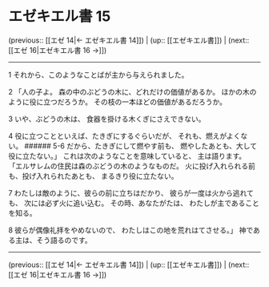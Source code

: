 # エゼキエル書 15

(previous:: [[エゼ 14|← エゼキエル書 14]]) | (up:: [[エゼキエル書]]) | (next:: [[エゼ 16|エゼキエル書 16 →]])

***


1 それから、このようなことばが主から与えられました。 

2 「人の子よ。 森の中のぶどうの木に、どれだけの価値があるか。 ほかの木のように役に立つだろうか。 その枝の一本ほどの価値があるだろうか。 

3 いや、ぶどうの木は、 食器を掛ける木くぎにさえできない。 

4 役に立つことといえば、たきぎにするぐらいだが、 それも、燃えがよくない。 ###### 5-6 だから、たきぎにして燃やす前も、 燃やしたあとも、大して役に立たない。」 これは次のようなことを意味していると、 主は語ります。 「エルサレムの住民は森のぶどうの木のようなものだ。 火に投げ入れられる前も、投げ入れられたあとも、 まるきり役に立たない。 

7 わたしは敵のように、彼らの前に立ちはだかり、 彼らが一度は火から逃れても、 次には必ず火に追い込む。 その時、あなたがたは、 わたしが主であることを知る。 

8 彼らが偶像礼拝をやめないので、 わたしはこの地を荒れはてさせる。」 神である主は、そう語るのです。

***

(previous:: [[エゼ 14|← エゼキエル書 14]]) | (up:: [[エゼキエル書]]) | (next:: [[エゼ 16|エゼキエル書 16 →]])
